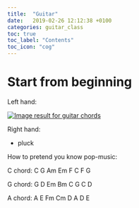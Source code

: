 ```yaml
---
title:  "Guitar"
date:   2019-02-26 12:12:38 +0100
categories: guitar_class
toc: true
toc_label: "Contents"
toc_icon: "cog"
---
```


# Start from beginning

Left hand:

[![Image result for guitar chords](https://www.libertyparkmusic.com/wp-content/uploads/Chord-diagram-7.jpg)](https://www.google.de/url?sa=i&rct=j&q=&esrc=s&source=images&cd=&ved=2ahUKEwiw8PW9oIHhAhXPGuwKHeITAOQQjRx6BAgBEAU&url=https%3A%2F%2Fwww.libertyparkmusic.com%2Fread-guitar-chord-diagrams%2F&psig=AOvVaw12LXQHXqQglNSlf-i4s4td&ust=1552639886721055)



Right hand:

* pluck



How to pretend you know pop-music:

C chord: C G Am Em F C F G

G chord: G D Em Bm C G C D

A chord: A E Fm Cm D A D E